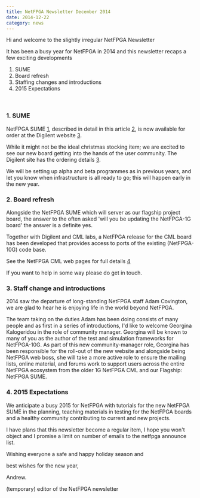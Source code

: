 ```yaml
---
title: NetFPGA Newsletter December 2014
date: 2014-12-22
category: news
---
```


Hi and welcome to the slightly irregular NetFPGA Newsletter

It has been a busy year for NetFPGA in 2014 and this newsletter recaps a few exciting developments

1. SUME
2. Board refresh
3. Staffing changes and introductions
4. 2015 Expectations

<br>

### 1. SUME

NetFPGA SUME [1](/NetFPGA-SUME.html), described in detail in this article [2](http://ieeexplore.ieee.org/xpl/articleDetails.jsp?arnumber=6866035), is now available for order at the Digilent website [3](http://bit.ly/1v8YdF5).

While it might not be the ideal christmas stocking item; we are excited to see our new board getting into the hands of the user community. The Digilent site has the ordering details [3](http://bit.ly/1v8YdF5).

We will be setting up alpha and beta programmes as in previous years, and let you know when infrastructure is all ready to go; this will happen early in the new year.

### 2. Board refresh

Alongside the NetFPGA SUME which will server as our flagship project board, the answer to the often asked 'will you be updating the NetFPGA-1G board' the answer is a definite yes.

Together with Digilent and CML labs, a NetFPGA release for the CML board has been developed that provides access to ports of the existing (NetFPGA-10G) code base.

See the NetFPGA CML web pages for full details [4](/NetFPGA-CML.html)

If you want to help in some way please do get in touch.

### 3. Staff change and introductions

2014 saw the departure of long-standing NetFPGA staff Adam Covington, we are glad to hear he is enjoying life in the world beyond NetFPGA.

The team taking on the duties Adam has been doing consists of many people and as first in a series of introductions, I'd like to welcome Georgina Kalogeridou in the role of community manager. Georgina will be known to many of you as the author of the test and simulation frameworks for NetFPGA-10G. As part of this new community-manager role, Georgina has been responsible for the roll-out of the new website and alongside being NetFPGA web boss, she will take a more active role to ensure the mailing lists, online material, and forums work to support users across the entire NetFPGA ecosystem from the older 1G NetFPGA CML and our Flagship: NetFPGA SUME.

### 4. 2015 Expectations

We anticipate a busy 2015 for NetFPGA with tutorials for the new NetFPGA SUME in the planning, teaching materials in testing for the NetFPGA boards and a healthy community contributing to current and new projects.

I have plans that this newsletter become a regular item, I hope you won't object and I promise a limit on number of emails to the netfpga announce list.

Wishing everyone a safe and happy holiday season and

best wishes for the new year,

Andrew.

(temporary) editor of the NetFPGA newsletter
